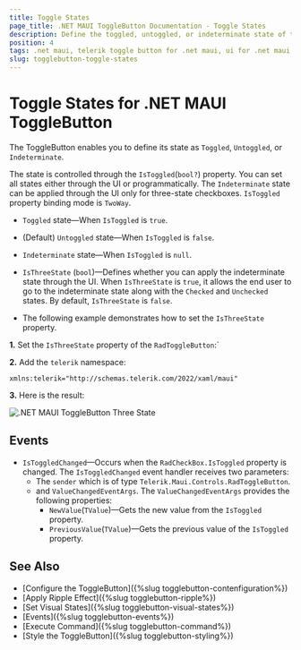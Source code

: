 ```yaml
---
title: Toggle States
page_title: .NET MAUI ToggleButton Documentation - Toggle States
description: Define the toggled, untoggled, or indeterminate state of the Telerik ToggleButton for .NET MAUI.
position: 4
tags: .net maui, telerik toggle button for .net maui, ui for .net maui, toggle button, microsoft .net maui
slug: togglebutton-toggle-states
---
```


# Toggle States for .NET MAUI ToggleButton

The ToggleButton enables you to define its state as `Toggled`, `Untoggled`, or `Indeterminate`.

The state is controlled through the `IsToggled`(`bool?`) property. You can set all states either through the UI or programmatically. The `Indeterminate` state can be applied through the UI only for three-state checkboxes. `IsToggled` property binding mode is `TwoWay`.

* `Toggled` state&mdash;When `IsToggled` is `true`.

* (Default) `Untoggled` state&mdash;When `IsToggled` is `false`.

* `Indeterminate` state&mdash;When `IsToggled` is `null`.

* `IsThreeState` (`bool`)&mdash;Defines whether you can apply the indeterminate state through the UI. When `IsThreeState` is `true`, it allows the end user to go to the indeterminate state along with the `Checked` and `Unchecked` states. By default, `IsThreeState` is `false`.

* The following example demonstrates how to set the `IsThreeState` property.

**1.** Set the `IsThreeState` property of the `RadToggleButton`:`

<snippet id='togglebutton-three-state' />

**2.** Add the `telerik` namespace:

```XAML
xmlns:telerik="http://schemas.telerik.com/2022/xaml/maui"
```

**3.** Here is the result:

![.NET MAUI ToggleButton Three State](images/checkbox-command.gif)

## Events

* `IsToggledChanged`&mdash;Occurs when the `RadCheckBox.IsToggled` property is changed. The `IsToggledChanged` event handler receives two parameters:
    * The `sender` which is of type `Telerik.Maui.Controls.RadToggleButton`.
    * and `ValueChangedEventArgs`. The `ValueChangedEventArgs` provides the following properties:
        * `NewValue`(`TValue`)&mdash;Gets the new value from the `IsToggled` property.
        * `PreviousValue`(`TValue`)&mdash;Gets the previous value of the `IsToggled` property.

## See Also

- [Configure the ToggleButton]({%slug togglebutton-contenfiguration%})
- [Apply Ripple Effect]({%slug togglebutton-ripple%})
- [Set Visual States]({%slug togglebutton-visual-states%})
- [Events]({%slug togglebutton-events%})
- [Execute Command]({%slug togglebutton-command%})
- [Style the ToggleButton]({%slug togglebutton-styling%})
